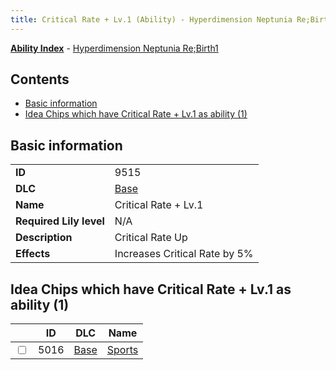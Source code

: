```yaml
---
title: Critical Rate + Lv.1 (Ability) - Hyperdimension Neptunia Re;Birth1
---
```


[**Ability Index**](/neptunia/rb1/ability/index.html) - [Hyperdimension Neptunia Re;Birth1](/neptunia/rb1)

## Contents

- [Basic information](#basic-information)
- [Idea Chips which have Critical Rate + Lv.1 as ability (1)](#idea-chips-which-have-critical-rate-lv1-as-ability-1)

## Basic information

|   |   |
| -- | -- |
| **ID** | 9515
**DLC** | [Base](/neptunia/rb1/dlc/1-base.html)
**Name** | Critical Rate + Lv.1
**Required Lily level** | N/A
**Description** | Critical Rate Up
**Effects** | Increases Critical Rate by 5% |


## Idea Chips which have Critical Rate + Lv.1 as ability (1)

|    | ID | DLC | Name |
| -- | -- | --- | ---- |
| <input type="checkbox" id="rb1-item-1-5016" class="trackbox" /> | 5016 | [Base](/neptunia/rb1/dlc/1-base.html) | [Sports](/neptunia/rb1/item/1-5016-sports.html) |
